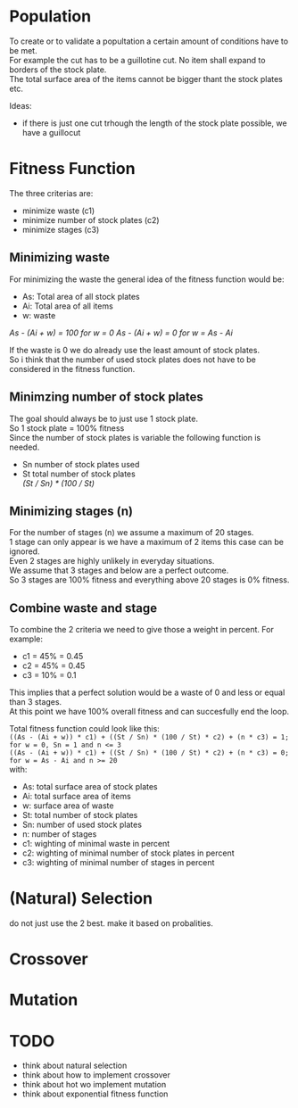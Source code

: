 # Population
To create or to validate a popultation a certain amount of conditions have to be met.  
For example the cut has to be a guillotine cut. No item shall expand to borders of the stock plate.  
The total surface area of the items cannot be bigger thant the stock plates etc.  

Ideas:
- if there is just one cut trhough the length of the stock plate possible, we have a guillocut

# Fitness Function
The three criterias are:
- minimize waste (c1)
- minimize number of stock plates (c2)
- minimize stages (c3)

## Minimizing waste
For minimizing the waste the general idea of the fitness function would be:  
- As: Total area of all stock plates
- Ai: Total area of all items
- w: waste  

*As - (Ai + w) = 100 for w = 0*
*As - (Ai + w) = 0 for w = As - Ai*

If the waste is 0 we do already use the least amount of stock plates.  
So i think that the number of used stock plates does not have to be considered in the fitness function.

## Minimzing number of stock plates
The goal should always be to just use 1 stock plate.  
So 1 stock plate = 100% fitness  
Since the number of stock plates is variable the following function is needed.
- Sn number of stock plates used  
- St total number of stock plates  
*(St / Sn) * (100 / St)*  

## Minimizing stages (n)
For the number of stages (n) we assume a maximum of 20 stages.  
1 stage can only appear is we have a maximum of 2 items this case can be ignored.  
Even 2 stages are highly unlikely in everyday situations.  
We assume that 3 stages and below are a perfect outcome.  
So 3 stages are 100% fitness and everything above 20 stages is 0% fitness.

## Combine waste and stage
To combine the 2 criteria we need to give those a weight in percent. For example:
- c1 = 45% = 0.45
- c2 = 45% = 0.45
- c3 = 10% = 0.1

This implies that a perfect solution would be a waste of 0 and less or equal than 3 stages.  
At this point we have 100% overall fitness and can succesfully end the loop.  

Total fitness function could look like this:  
`((As - (Ai + w)) * c1) + ((St / Sn) * (100 / St) * c2) + (n * c3) = 1; for w = 0, Sn = 1 and n <= 3`  
`((As - (Ai + w)) * c1) + ((St / Sn) * (100 / St) * c2) + (n * c3) = 0; for w = As - Ai and n >= 20`  
with:
- As: total surface area of stock plates
- Ai: total surface area of items
- w: surface area of waste
- St: total number of stock plates
- Sn: number of used stock plates
- n: number of stages
- c1: wighting of minimal waste in percent
- c2: wighting of minimal number of stock plates in percent
- c3: wighting of minimal number of stages in percent

# (Natural) Selection
do not just use the 2 best. make it based on probalities.

# Crossover

# Mutation

# TODO
- think about natural selection
- think about how to implement crossover
- think about hot wo implement mutation
- think about exponential fitness function
